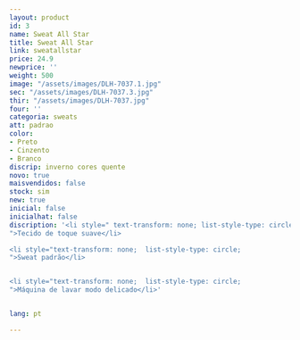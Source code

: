 ```yaml
---
layout: product
id: 3
name: Sweat All Star
title: Sweat All Star
link: sweatallstar
price: 24.9
newprice: ''
weight: 500
image: "/assets/images/DLH-7037.1.jpg"
sec: "/assets/images/DLH-7037.3.jpg"
thir: "/assets/images/DLH-7037.jpg"
four: ''
categoria: sweats
att: padrao
color:
- Preto
- Cinzento
- Branco
discrip: inverno cores quente
novo: true
maisvendidos: false
stock: sim
new: true
inicial: false
inicialhat: false
discription: '<li style=" text-transform: none; list-style-type: circle;
">Tecido de toque suave</li>

<li style="text-transform: none;  list-style-type: circle;
">Sweat padrão</li>


<li style="text-transform: none;  list-style-type: circle;
">Máquina de lavar modo delicado</li>'


lang: pt

---
```

